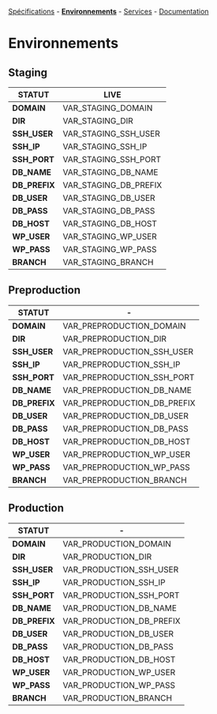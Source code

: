 [Spécifications](VAR_LINK_REDMINE/wiki) - 
[**Environnements**](VAR_LINK_REDMINE/wiki/Environnements) - 
[Services](VAR_LINK_REDMINE/wiki/Services) - 
[Documentation](VAR_LINK_REDMINE/wiki/Documentation)

# **Environnements**

## **Staging**
|STATUT|LIVE|
|-|-|
|**DOMAIN** | VAR_STAGING_DOMAIN
|**DIR** | VAR_STAGING_DIR
|**SSH_USER** | VAR_STAGING_SSH_USER
|**SSH_IP** | VAR_STAGING_SSH_IP
|**SSH_PORT** | VAR_STAGING_SSH_PORT
|**DB_NAME** | VAR_STAGING_DB_NAME
|**DB_PREFIX** | VAR_STAGING_DB_PREFIX
|**DB_USER** | VAR_STAGING_DB_USER
|**DB_PASS** | VAR_STAGING_DB_PASS
|**DB_HOST** | VAR_STAGING_DB_HOST
|**WP_USER** | VAR_STAGING_WP_USER
|**WP_PASS** | VAR_STAGING_WP_PASS
|**BRANCH** | VAR_STAGING_BRANCH

## **Preproduction**
|STATUT|-|
|-|-|
|**DOMAIN** | VAR_PREPRODUCTION_DOMAIN
|**DIR** | VAR_PREPRODUCTION_DIR
|**SSH_USER** | VAR_PREPRODUCTION_SSH_USER
|**SSH_IP** | VAR_PREPRODUCTION_SSH_IP
|**SSH_PORT** | VAR_PREPRODUCTION_SSH_PORT
|**DB_NAME** | VAR_PREPRODUCTION_DB_NAME
|**DB_PREFIX** | VAR_PREPRODUCTION_DB_PREFIX
|**DB_USER** | VAR_PREPRODUCTION_DB_USER
|**DB_PASS** | VAR_PREPRODUCTION_DB_PASS
|**DB_HOST** | VAR_PREPRODUCTION_DB_HOST
|**WP_USER** | VAR_PREPRODUCTION_WP_USER
|**WP_PASS** | VAR_PREPRODUCTION_WP_PASS
|**BRANCH** | VAR_PREPRODUCTION_BRANCH

## **Production**
|STATUT|-|
|-|-|
|**DOMAIN** | VAR_PRODUCTION_DOMAIN
|**DIR** | VAR_PRODUCTION_DIR
|**SSH_USER** | VAR_PRODUCTION_SSH_USER
|**SSH_IP** | VAR_PRODUCTION_SSH_IP
|**SSH_PORT** | VAR_PRODUCTION_SSH_PORT
|**DB_NAME** | VAR_PRODUCTION_DB_NAME
|**DB_PREFIX** | VAR_PRODUCTION_DB_PREFIX
|**DB_USER** | VAR_PRODUCTION_DB_USER
|**DB_PASS** | VAR_PRODUCTION_DB_PASS
|**DB_HOST** | VAR_PRODUCTION_DB_HOST
|**WP_USER** | VAR_PRODUCTION_WP_USER
|**WP_PASS** | VAR_PRODUCTION_WP_PASS
|**BRANCH** | VAR_PRODUCTION_BRANCH

